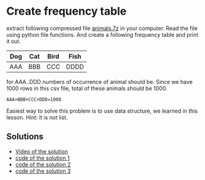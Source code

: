 # Create frequency table
extract following compressed file [animals.7z](animals.7z) in your computer.
Read the file using python file functions.
And create a following frequency table and print it out.

| Dog | Cat | Bird | Fish |
|-----|-----|------|------|
| AAA | BBB | CCC  | DDDD |


for AAA..DDD numbers of occurrence of animal should be.
Since we have 1000 rows in this csv file, total of these animals should be 1000.

	AAA+BBB+CCC+DDD=1000

Easiest way to solve this problem is to use data structure, we learned in this lesson. Hint: it is not list.



## Solutions

- [Video of the solution](https://youtu.be/FKOxM7YEtvc)
- [code of the solution 1](solutions/frequency_table1.py)
- [code of the solution 2](solutions/frequency_table2.py)
- [code of the solution 3](solutions/frequency_table3.py)
